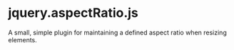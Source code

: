 jquery.aspectRatio.js
=====================

A small, simple plugin for maintaining a defined aspect ratio when resizing elements.
